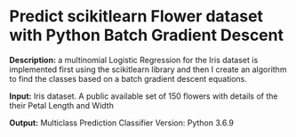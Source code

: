 # Predict scikitlearn Flower dataset with Python Batch Gradient Descent

**Description:** a multinomial Logistic Regression for the Iris dataset is implemented first using the scikitlearn library and then I create an algorithm to find the classes based on a batch gradient descent equations.

**Input:** Iris dataset. A public available set of 150 flowers with details of the their Petal Length and Width

**Output:** Multiclass Prediction Classifier
Version: Python 3.6.9
